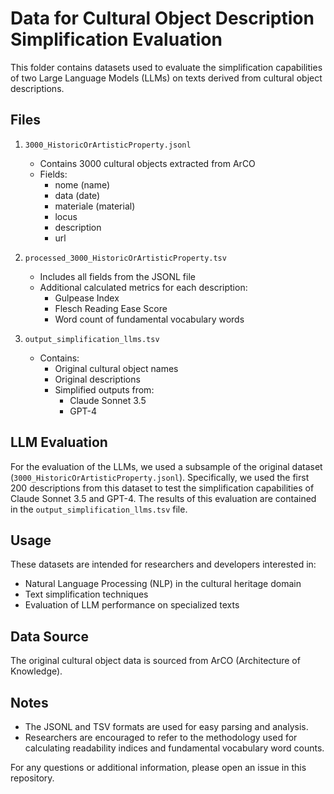 # Data for Cultural Object Description Simplification Evaluation

This folder contains datasets used to evaluate the simplification capabilities of two Large Language Models (LLMs) on texts derived from cultural object descriptions.

## Files

1. `3000_HistoricOrArtisticProperty.jsonl`
   - Contains 3000 cultural objects extracted from ArCO
   - Fields:
     - nome (name)
     - data (date)
     - materiale (material)
     - locus
     - description
     - url

2. `processed_3000_HistoricOrArtisticProperty.tsv`
   - Includes all fields from the JSONL file
   - Additional calculated metrics for each description:
     - Gulpease Index
     - Flesch Reading Ease Score
     - Word count of fundamental vocabulary words

3. `output_simplification_llms.tsv`
   - Contains:
     - Original cultural object names
     - Original descriptions
     - Simplified outputs from:
       - Claude Sonnet 3.5
       - GPT-4

## LLM Evaluation

For the evaluation of the LLMs, we used a subsample of the original dataset (`3000_HistoricOrArtisticProperty.jsonl`). Specifically, we used the first 200 descriptions from this dataset to test the simplification capabilities of Claude Sonnet 3.5 and GPT-4. The results of this evaluation are contained in the `output_simplification_llms.tsv` file.


## Usage

These datasets are intended for researchers and developers interested in:
- Natural Language Processing (NLP) in the cultural heritage domain
- Text simplification techniques
- Evaluation of LLM performance on specialized texts

## Data Source

The original cultural object data is sourced from ArCO (Architecture of Knowledge).

## Notes

- The JSONL and TSV formats are used for easy parsing and analysis.
- Researchers are encouraged to refer to the methodology used for calculating readability indices and fundamental vocabulary word counts.

For any questions or additional information, please open an issue in this repository.
